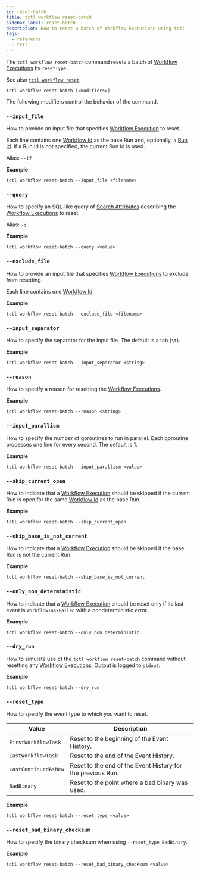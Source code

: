 ```yaml
---
id: reset-batch
title: tctl workflow reset-batch
sidebar_label: reset-batch
description: How to reset a batch of Workflow Executions using tctl.
tags:
  - reference
  - tctl
---
```


The `tctl workflow reset-batch` command resets a batch of [Workflow Executions](/docs/concepts/what-is-a-workflow-execution) by `resetType`.

See also [`tctl workflow reset`](/docs/tctl/workflow/reset).

`tctl workflow reset-batch [<modifiers>]`

The following modifiers control the behavior of the command.

### `--input_file`

How to provide an input file that specifies [Workflow Execution](/docs/concepts/what-is-a-workflow-execution) to reset.

Each line contains one [Workflow Id](/docs/concepts/what-is-a-workflow-id) as the base Run and, optionally, a [Run Id](/docs/concepts/what-is-a-run-id).
If a Run Id is not specified, the current Run Id is used.

Alias: `--if`

**Example**

```
tctl workflow reset-batch --input_file <filename>
```

### `--query`

How to specify an SQL-like query of [Search Attributes](/docs/concepts/what-is-a-search-attribute) describing the [Workflow Executions](/docs/concepts/what-is-a-workflow-execution) to reset.

Alias: `-q`

**Example**

```
tctl workflow reset-batch --query <value>
```

### `--exclude_file`

How to provide an input file that specifies [Workflow Executions](/docs/concepts/what-is-a-workflow-execution) to exclude from resetting.

Each line contains one [Workflow Id](/docs/concepts/what-is-a-workflow-id).

**Example**

```
tctl workflow reset-batch --exclude_file <filename>
```

### `--input_separator`

How to specify the separator for the input file.
The default is a tab (`\t`).

**Example**

```
tctl workflow reset-batch --input_separator <string>
```

### `--reason`

How to specify a reason for resetting the [Workflow Executions](/docs/concepts/what-is-a-workflow-execution).

<!-- Alias: `--re` -->

**Example**

```
tctl workflow reset-batch --reason <string>
```

### `--input_parallism`

How to specify the number of goroutines to run in parallel.
Each goroutine processes one line for every second.
The default is 1.

**Example**

```
tctl workflow reset-batch --input_parallism <value>
```

### `--skip_current_open`

How to indicate that a [Workflow Execution](/docs/concepts/what-is-a-workflow-execution) should be skipped if the current Run is open for the same [Workflow Id](/docs/concepts/what-is-a-workflow-id) as the base Run.

**Example**

```
tctl workflow reset-batch --skip_current_open
```

### `--skip_base_is_not_current`

How to indicate that a [Workflow Execution](/docs/concepts/what-is-a-workflow-execution) should be skipped if the base Run is not the current Run.

**Example**

```
tctl workflow reset-batch --skip_base_is_not_current
```

### `--only_non_deterministic`

How to indicate that a [Workflow Execution](/docs/concepts/what-is-a-workflow-execution) should be reset only if its last event is `WorkflowTaskFailed` with a nondeterministic error.

**Example**

```
tctl workflow reset-batch --only_non_deterministic
```

### `--dry_run`

How to simulate use of the `tctl workflow reset-batch` command without resetting any [Workflow Executions](/docs/concepts/what-is-a-workflow-execution).
Output is logged to `stdout`.

**Example**

```
tctl workflow reset-batch --dry_run
```

### `--reset_type`

How to specify the event type to which you want to reset.

| Value                | Description                                                 |
| -------------------- | ----------------------------------------------------------- |
| `FirstWorkflowTask`  | Reset to the beginning of the Event History.                |
| `LastWorkflowTask`   | Reset to the end of the Event History.                      |
| `LastContinuedAsNew` | Reset to the end of the Event History for the previous Run. |
| `BadBinary`          | Reset to the point where a bad binary was used.             |

**Example**

```
tctl workflow reset-batch --reset_type <value>
```

### `--reset_bad_binary_checksum`

How to specify the binary checksum when using `--reset_type BadBinary`.

**Example**

```
tctl workflow reset-batch --reset_bad_binary_checksum <value>
```
